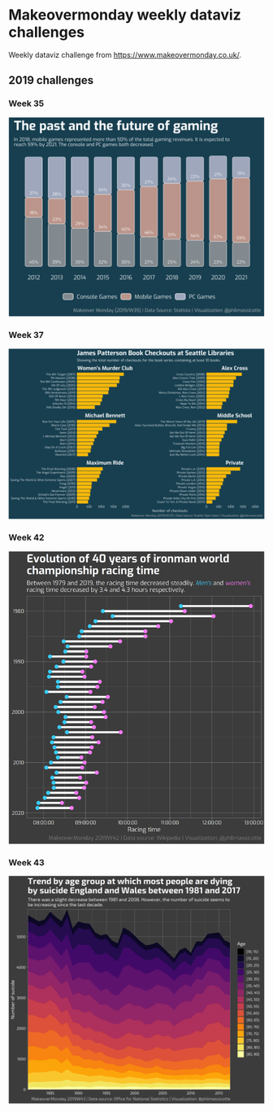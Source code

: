 
# Makeovermonday weekly dataviz challenges

Weekly dataviz challenge from https://www.makeovermonday.co.uk/.

## 2019 challenges

### Week 35

![](graphs/makeovermonday_2019w35.png)

### Week 37

![](graphs/makeovermonday_2019w37.png)

### Week  42

![](graphs/makeovermonday_2019w42.png)

### Week  43

![](graphs/makeovermonday_2019w43.png)
